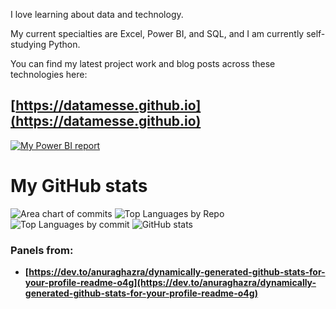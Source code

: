 I love learning about data and technology.

My current specialties are Excel, Power BI, and SQL, and I am currently self-studying Python.

You can find my latest project work and blog posts across these technologies here:

## [https://datamesse.github.io](https://datamesse.github.io)

[![My Power BI report](https://github.com/datamesse/datamesse.github.io/blob/main/src/assets-portfolio/img-2022-12-portfolio-website-react-v3.gif?raw=true)](https://datamesse.github.io)


# My GitHub stats

![Area chart of commits](https://github-profile-summary-cards.vercel.app/api/cards/profile-details?username=datamesse&theme=nord_bright)
![Top Languages by Repo](http://github-profile-summary-cards.vercel.app/api/cards/repos-per-language?username=vn7n24fzkq&theme=nord_bright) ![Top Languages by commit](http://github-profile-summary-cards.vercel.app/api/cards/most-commit-language?username=datamesse&theme=nord_bright)
![GitHub stats](http://github-profile-summary-cards.vercel.app/api/cards/stats?username=datamesse&theme=nord_bright)

### Panels from:
* **[https://dev.to/anuraghazra/dynamically-generated-github-stats-for-your-profile-readme-o4g](https://dev.to/anuraghazra/dynamically-generated-github-stats-for-your-profile-readme-o4g)**
